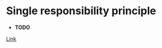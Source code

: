 
# Single responsibility principle

* **TODO**


[Link](https://medium.com/@mrfksiv/python-design-patterns-01-introduction-54e681aaf2d0)
<!--stackedit_data:
eyJoaXN0b3J5IjpbLTg4ODUwMjg4MSwtOTk2NTgxODQ1XX0=
-->